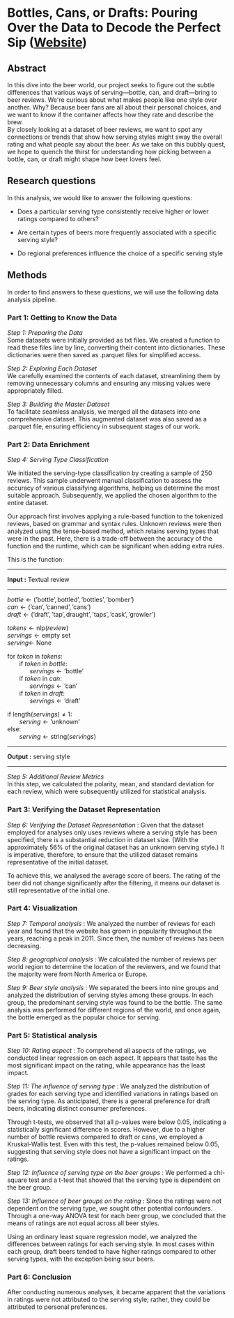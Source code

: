 # Bottles, Cans, or Drafts: Pouring Over the Data to Decode the Perfect Sip ([Website](https://anne-valerie.github.io/))

## Abstract
In this dive into the beer world, our project seeks to figure out the subtle differences that various ways of serving—bottle, can, and draft—bring to beer reviews. We're curious about what makes people like one style over another. Why? Because beer fans are all about their personal choices, and we want to know if the container affects how they rate and describe the brew.  
By closely looking at a dataset of beer reviews, we want to spot any connections or trends that show how serving styles might sway the overall rating and what people say about the beer. As we take on this bubbly quest, we hope to quench the thirst for understanding how picking between a bottle, can, or draft might shape how beer lovers feel. 

## Research questions
In this analysis, we would like to answer the following questions:
* Does a particular serving type consistently receive higher or lower ratings compared to others?
  
* Are certain types of beers more frequently associated with a specific serving style?
  
* Do regional preferences influence the choice of a specific serving style 

## Methods
In order to find answers to these questions, we will use the following data analysis pipeline.

### Part 1: Getting to Know the Data

*Step 1: Preparing the Data*  
Some datasets were initially provided as txt files. We created a function to read these files line by line, converting their content into dictionaries. These dictionaries were then saved as .parquet files for simplified access.

*Step 2: Exploring Each Dataset*  
We carefully examined the contents of each dataset, streamlining them by removing unnecessary columns and ensuring any missing values were appropriately filled.

*Step 3: Building the Master Dataset*  
To facilitate seamless analysis, we merged all the datasets into one comprehensive dataset. This augmented dataset was also saved as a .parquet file, ensuring efficiency in subsequent stages of our work.

### Part 2: Data Enrichment

*Step 4: Serving Type Classification*  

We initiated the serving-type classification by creating a sample of 250 reviews. This sample underwent manual classification to assess the accuracy of various classifying algorithms, helping us determine the most suitable approach. Subsequently, we applied the chosen algorithm to the entire dataset.

Our approach first involves applying a rule-based function to the tokenized reviews, based on grammar and syntax rules. Unknown reviews were then analyzed using the tense-based method, which retains serving types that were in the past. Here, there is a trade-off between the accuracy of the function and the runtime, which can be significant when adding extra rules.



This is the function:
<hr style="clear:both">

**Input :**  Textual review
<hr style="clear:both">

$bottle \gets (\text{'bottle'}, \text{bottled'}, \text{'bottles'}, \text{'bomber'})$\
$can \gets (\text{'can'}, \text{'canned'}, \text{'cans'})$\
$draft \gets (\text{'draft'}, \text{'tap'}, \text{draught'}, \text{'taps'}, \text{'cask'}, \text{'growler'})$

$tokens \gets \text{nlp}(review)$\
$servings  \gets \text{empty set}$\
$serving \gets$ None

for $token$ in $tokens :$\
&nbsp;&nbsp;&nbsp;&nbsp;&nbsp;&nbsp; if $token$ in $bottle :$\
&nbsp;&nbsp;&nbsp;&nbsp;&nbsp;&nbsp;&nbsp;&nbsp;&nbsp;&nbsp;&nbsp;&nbsp; $servings \gets \text{'bottle'}$\
&nbsp;&nbsp;&nbsp;&nbsp;&nbsp;&nbsp; if $token$ in $can :$\
&nbsp;&nbsp;&nbsp;&nbsp;&nbsp;&nbsp;&nbsp;&nbsp;&nbsp;&nbsp;&nbsp;&nbsp; $servings \gets \text{'can'}$\
&nbsp;&nbsp;&nbsp;&nbsp;&nbsp;&nbsp; if $token$ in $draft :$\
&nbsp;&nbsp;&nbsp;&nbsp;&nbsp;&nbsp;&nbsp;&nbsp;&nbsp;&nbsp;&nbsp;&nbsp; $servings \gets \text{'draft'}$

if $\text{length}(servings) \neq 1:$\
&nbsp;&nbsp;&nbsp;&nbsp;&nbsp;&nbsp; $serving \gets \text{'unknown'}$\
$\text{else}:$\
&nbsp;&nbsp;&nbsp;&nbsp;&nbsp;&nbsp; $serving \gets \text{string}(servings)$
<hr style="clear:both">

**Output :** serving style
<hr style="clear:both">


*Step 5: Additional Review Metrics*  
In this step, we calculated the polarity, mean, and standard deviation for each review, which were subsequently utilized for statistical analysis.

### Part 3: Verifying the Dataset Representation

*Step 6: Verifying the Dataset Representation* :
Given that the dataset employed for analyses only uses reviews where a serving style has been specified, there is a substantial reduction in dataset size. (With the  approximately 56% of the original dataset has an unknown serving style.) It is imperative, therefore, to ensure that the utilized dataset remains representative of the initial dataset.

To achieve this, we analysed the average score of beers. The rating of the beer did not change significantly after the filtering, it means our dataset is still representative of the initial one. 


### Part 4: Visualization 
*Step 7:  Temporal analysis* : 
We analyzed the number of reviews for each year and found that the website has grown in popularity throughout the years, reaching a peak in 2011. Since then, the number of reviews has been decreasing.

*Step 8:  geographical analysis*  :
We calculated the number of reviews per world region to determine the location of the reviewers, and we found that the majority were from North America or Europe.

*Step 9:  Beer style analysis* :
We separated the beers into nine groups and analyzed the distribution of serving styles among these groups. In each group, the predominant serving style was found to be the bottle. The same analysis was performed for different regions of the world, and once again, the bottle emerged as the popular choice for serving.

### Part 5: Statistical analysis 

*Step 10: Rating aspect* :
To comprehend all aspects of the ratings, we conducted linear regression on each aspect. It appears that taste has the most significant impact on the rating, while appearance has the least impact.

*Step 11: The influence of serving type* :
We analyzed the distribution of grades for each serving type and identified variations in ratings based on the serving type. As anticipated, there is a general preference for draft beers, indicating distinct consumer preferences.

Through t-tests, we observed that all p-values were below 0.05, indicating a statistically significant difference in scores. However, due to a higher number of bottle reviews compared to draft or cans, we employed a Kruskal-Wallis test. Even with this test, the p-values remained below 0.05, suggesting that serving style does not have a significant impact on the ratings.

*Step 12: Influence of serving type on the beer groups* :
We performed a chi-square test and a t-test that showed that the serving type is dependent on the beer group.

*Step 13: Influence of beer groups on the rating* :
Since the ratings were not dependent on the serving type, we sought other potential confounders. Through a one-way ANOVA test for each beer group, we concluded that the means of ratings are not equal across all beer styles.

Using an ordinary least square regression model, we analyzed the differences between ratings for each serving style. In most cases within each group, draft beers tended to have higher ratings compared to other serving types, with the exception being sour beers.




### Part 6: Conclusion

After conducting numerous analyses, it became apparent that the variations in ratings were not attributed to the serving style; rather, they could be attributed to personal preferences.


